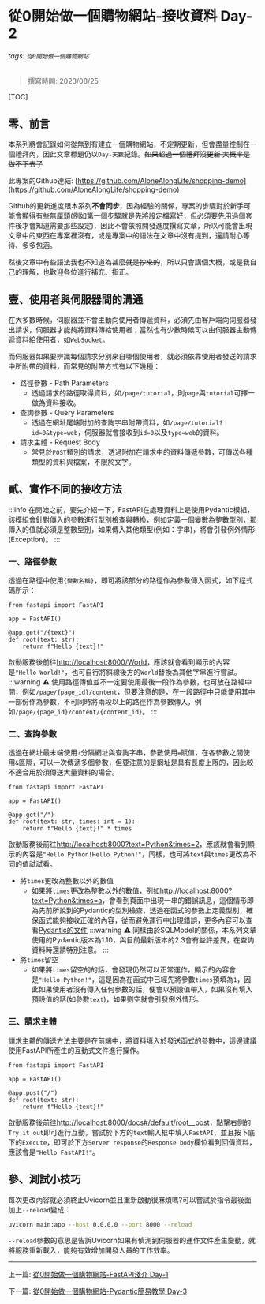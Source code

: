 # 從0開始做一個購物網站-接收資料 Day-2
###### tags: `從0開始做一個購物網站`
> 撰寫時間: 2023/08/25

[TOC]

## 零、前言
本系列將會記錄如何從無到有建立一個購物網站，不定期更新，但會盡量控制在一個禮拜內，因此文章標題仍以`Day-天數`紀錄。~~如果超過一個禮拜沒更新 大概率是做不下去了~~

此專案的Github連結: [https://github.com/AloneAlongLife/shopping-demo](https://github.com/AloneAlongLife/shopping-demo)

Github的更新進度跟本系列**不會同步**，因為經驗的關係，專案的步驟對於新手可能會顯得有些無厘頭(例如第一個步驟就是先將設定檔寫好，但必須要先用過個套件後才會知道需要那些設定)，因此不會依照開發進度撰寫文章，所以可能會出現文章中的東西在專案裡沒有，或是專案中的語法在文章中沒有提到，還請耐心等待、多多包涵。

然後文章中有些語法我也不知道為甚麼~~就是抄來的~~，所以只會講個大概，或是我自己的理解，也歡迎各位進行補充、指正。

## 壹、使用者與伺服器間的溝通
在大多數時候，伺服器並不會主動向使用者傳遞資料，必須先由客戶端向伺服器發出請求，伺服器才能夠將資料傳給使用者；當然也有少數時候可以由伺服器主動傳遞資料給使用者，如`WebSocket`。

而伺服器如果要辨識每個請求分別來自哪個使用者，就必須依靠使用者發送的請求中所附帶的資料，而常見的附帶方式有以下幾種：
 - 路徑參數 - Path Parameters
    - 透過請求的路徑取得資料，如`/page/tutorial`，則`page`與`tutorial`可擇一做為資料接收。
 - 查詢參數 - Query Parameters
    - 透過在網址尾端附加的查詢字串附帶資料，如`/page/tutorial?id=0&type=web`，伺服器就會接收到`id=0`以及`type=web`的資料。
 - 請求主體 - Request Body
    - 常見於`POST`類別的請求，透過附加在請求中的資料傳遞參數，可傳送各種類型的資料與檔案，不限於文字。

## 貳、實作不同的接收方法
:::info
在開始之前，要先介紹一下，FastAPI在處理資料上是使用Pydantic模組，該模組會針對傳入的參數進行型別檢查與轉換，例如定義一個變數為整數型別，那傳入的值就必須是整數型別，如果傳入其他類型(例如：字串)，將會引發例外情形(Exception)。
:::
### 一、路徑參數
透過在路徑中使用`{變數名稱}`，即可將該部分的路徑作為參數傳入函式，如下程式碼所示：
```python=
from fastapi import FastAPI

app = FastAPI()

@app.get("/{text}")
def root(text: str):
    return f"Hello {text}!"
```
啟動服務後前往[http://localhost:8000/World](http://localhost:8000/World)，應該就會看到顯示的內容是`"Hello World!"`，也可自行將斜線後方的`World`替換為其他字串進行嘗試。
:::warning
:warning: 使用路徑傳值並不一定要使用最後一段作為參數，也可放在路經中間，例如`/page/{page_id}/content`，但要注意的是，在一段路徑中只能使用其中一部份作為參數，不可同時將兩段以上的路徑作為參數傳入，例如`/page/{page_id}/content/{content_id}`。
:::

### 二、查詢參數
透過在網址最末端使用`?`分隔網址與查詢字串，參數使用`=`賦值，在各參數之間使用`&`區隔，可以一次傳遞多個參數，但要注意的是網址是具有長度上限的，因此較不適合用於須傳送大量資料的場合。
```python=
from fastapi import FastAPI

app = FastAPI()

@app.get("/")
def root(text: str, times: int = 1):
    return f"Hello {text}!" * times
```
啟動服務後前往[http://localhost:8000?text=Python&times=2](http://localhost:8000?text=Python&times=2)，應該就會看到顯示的內容是`"Hello Python!Hello Python!"`，同樣，也可將`text`與`times`更改為不同的值試試看。
 - 將`times`更改為整數以外的數值
    - 如果將`times`更改為整數以外的數值，例如[http://localhost:8000?text=Python&times=a](http://localhost:8000?text=Python&times=a)，會看到頁面中出現一串的錯誤訊息，這個情形即為先前所說到的Pydantic的型別檢查，透過在函式的參數上定義型別，確保函式能夠接收正確的內容，從而避免運行中出現錯誤，更多內容可以查看[Pydantic的文件](https://docs.pydantic.dev/1.10/)
    :::warning
    :warning: 同樣由於SQLModel的關係，本系列文章使用的Pydantic版本為1.10，與目前最新版本的2.3會有些許差異，在查詢資料時還請特別注意。
    :::
 - 將`times`留空
    - 如果將`times`留空的的話，會發現仍然可以正常運作，顯示的內容會是`"Hello Python!"`，這是因為在函式中已經先將參數`times`預填為`1`，因此如果使用者沒有傳入任何參數的話，便會以預設值帶入，如果沒有填入預設值的話(如參數`text`)，如果劉空就會引發例外情形。

### 三、請求主體
請求主體的傳送方法主要是在前端中，將資料填入於發送函式的參數中，這邊建議使用FastAPI所產生的互動式文件進行操作。
```python=
from fastapi import FastAPI

app = FastAPI()

@app.post("/")
def root(text: str):
    return f"Hello {text}!"
```
啟動服務後前往[http://localhost:8000/docs#/default/root__post](http://localhost:8000/docs#/default/root__post)，點擊右側的`Try it out`即可進行互動，嘗試於下方的`text`輸入框中填入`FastAPI`，並且按下底下的`Execute`，即可於下方`Server response`的`Response body`欄位看到回傳資料，應該會是`"Hello FastAPI!"`。

## 參、測試小技巧
每次更改內容就必須終止Uvicorn並且重新啟動很麻煩嗎?可以嘗試於指令最後面加上`--reload`變成：
```bash
uvicorn main:app --host 0.0.0.0 --port 8000 --reload
```
`--reload`參數的意思是告訴Uvicorn如果有偵測到伺服器的運作文件產生變動，就將服務重新載入，能夠有效增加開發人員的工作效率。

---
上一篇: [從0開始做一個購物網站-FastAPI淺介 Day-1](https://hackmd.io/@zhihao/shopping-site-d1)

下一篇: [從0開始做一個購物網站-Pydantic簡易教學 Day-3](https://hackmd.io/@zhihao/shopping-site-d3)
